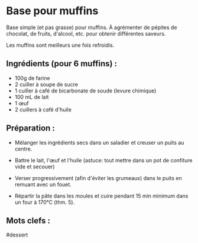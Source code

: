 Base pour muffins
=================

Base simple (et pas grasse) pour muffins. À agrémenter
de pépites de chocolat, de fruits, d'alcool, etc. pour
obtenir différentes saveurs.

Les muffins sont meilleurs une fois refroidis.

Ingrédients (pour 6 muffins) :
----------------------------

- 100g de farine
- 2 cuiller à soupe de sucre
- 1 cuiller à café de bicarbonate de soude (levure chimique)
- 100 mL de lait
- 1 œuf
- 2 cuillers à café d'huile

Préparation :
-------------

* Mélanger les ingrédients secs dans un saladier et
  creuser un puits au centre.

* Battre le lait, l'œuf et l'huile (astuce: tout mettre
  dans un pot de confiture vide et secouer)

* Verser progressivement (afin d'éviter les grumeaux) dans
  le puits en remuant avec un fouet.

* Répartir la pâte dans les moules et cuire pendant 15 min
  minimum dans un four à 170°C (thm. 5).

Mots clefs :
----------------

#dessert

